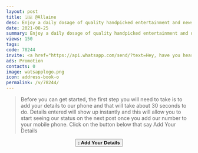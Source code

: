 ```yaml
---
layout: post
title: 🇯🇲 @Allaine 
desc: Enjoy a daily dosage of quality handpicked entertainment and news Via our WhatsApp Status updates
date: 2021-08-25
summary: Enjoy a daily dosage of quality handpicked entertainment and upto 90 % discount off local deals Via your whatsApp status, Allaine iD code is 78244 a proud member since
views: 150
tags: 
code: 78244
invite: <a href="https://api.whatsapp.com/send/?text=Hey, have you heard about this WhatsApp TV. Check out their website https://www.watsapp.tv and if you want to join use my code 78244 because I'm a member" class="page-scroll">Invite Friends</a>
ads: Promotion
contacts: 0
image: watsapplogo.png
icon: address-book-o
permalink: /v/78244/
---
```



>Before you can get started, the first step you will need to take is to add your details to our phone and that will take about 30 seconds to do. Details entered will show up instantly and this will allow you to start seeing our status on the next post once you add our number to your mobile phone. Click on the button below that say Add Your Details
   
<center><a href="/v/78244/signup" class="page-scroll"><button class="btn btn-outline btn-xl" id="#signup"><strong><i class="fa fa-address-book-o"></i> : Add Your Details</strong></button></a></center>
                            
